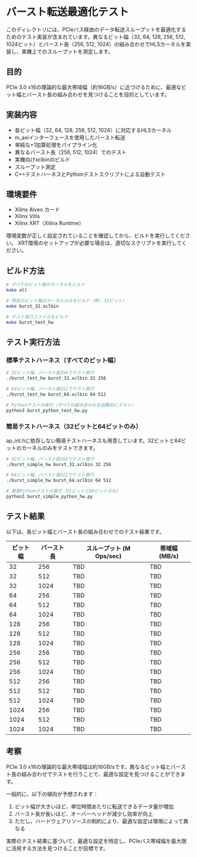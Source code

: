 # バースト転送最適化テスト

このディレクトリには、PCIeバス経由のデータ転送スループットを最適化するためのテスト実装が含まれています。異なるビット幅（32, 64, 128, 256, 512, 1024ビット）とバースト長（256, 512, 1024）の組み合わせでHLSカーネルを実装し、実機上でのスループットを測定します。

## 目的

PCIe 3.0 x16の理論的な最大帯域幅（約16GB/s）に近づけるために、最適なビット幅とバースト長の組み合わせを見つけることを目的としています。

## 実装内容

- 各ビット幅（32, 64, 128, 256, 512, 1024）に対応するHLSカーネル
- m_axiインターフェースを使用したバースト転送
- 単純な+1加算処理をパイプライン化
- 異なるバースト長（256, 512, 1024）でのテスト
- 実機向けxclbinのビルド
- スループット測定
- C++テストハーネスとPythonテストスクリプトによる自動テスト

## 環境要件

- Xilinx Alveo カード
- Xilinx Vitis
- Xilinx XRT（Xilinx Runtime）

環境変数が正しく設定されていることを確認してから、ビルドを実行してください。
XRT環境のセットアップが必要な場合は、適切なスクリプトを実行してください。

## ビルド方法

```bash
# すべてのビット幅のカーネルをビルド
make all

# 特定のビット幅のカーネルのみをビルド（例: 32ビット）
make burst_32.xclbin

# テスト実行ファイルをビルド
make burst_test_hw
```

## テスト実行方法

### 標準テストハーネス（すべてのビット幅）

```bash
# 32ビット幅、バースト長256でテスト実行
./burst_test_hw burst_32.xclbin 32 256

# 64ビット幅、バースト長512でテスト実行
./burst_test_hw burst_64.xclbin 64 512

# Pythonテストの実行（すべての組み合わせを自動的にテスト）
python3 burst_python_test_hw.py
```

### 簡易テストハーネス（32ビットと64ビットのみ）

ap_int.hに依存しない簡易テストハーネスも用意しています。32ビットと64ビットのカーネルのみをテストできます。

```bash
# 32ビット幅、バースト長256でテスト実行
./burst_simple_hw burst_32.xclbin 32 256

# 64ビット幅、バースト長512でテスト実行
./burst_simple_hw burst_64.xclbin 64 512

# 簡易Pythonテストの実行（32ビットと64ビットのみ）
python3 burst_simple_python_hw.py
```

## テスト結果

以下は、各ビット幅とバースト長の組み合わせでのテスト結果です。

| ビット幅 | バースト長 | スループット (M Ops/sec) | 帯域幅 (MB/s) |
|---------|-----------|------------------------|------------|
| 32      | 256       | TBD                    | TBD        |
| 32      | 512       | TBD                    | TBD        |
| 32      | 1024      | TBD                    | TBD        |
| 64      | 256       | TBD                    | TBD        |
| 64      | 512       | TBD                    | TBD        |
| 64      | 1024      | TBD                    | TBD        |
| 128     | 256       | TBD                    | TBD        |
| 128     | 512       | TBD                    | TBD        |
| 128     | 1024      | TBD                    | TBD        |
| 256     | 256       | TBD                    | TBD        |
| 256     | 512       | TBD                    | TBD        |
| 256     | 1024      | TBD                    | TBD        |
| 512     | 256       | TBD                    | TBD        |
| 512     | 512       | TBD                    | TBD        |
| 512     | 1024      | TBD                    | TBD        |
| 1024    | 256       | TBD                    | TBD        |
| 1024    | 512       | TBD                    | TBD        |
| 1024    | 1024      | TBD                    | TBD        |

## 考察

PCIe 3.0 x16の理論的な最大帯域幅は約16GB/sです。異なるビット幅とバースト長の組み合わせでテストを行うことで、最適な設定を見つけることができます。

一般的に、以下の傾向が予想されます：

1. ビット幅が大きいほど、単位時間あたりに転送できるデータ量が増加
2. バースト長が長いほど、オーバーヘッドが減少し効率が向上
3. ただし、ハードウェアリソースの制約により、最適な設定は環境によって異なる

実際のテスト結果に基づいて、最適な設定を特定し、PCIeバス帯域幅を最大限に活用する方法を見つけることが目標です。
